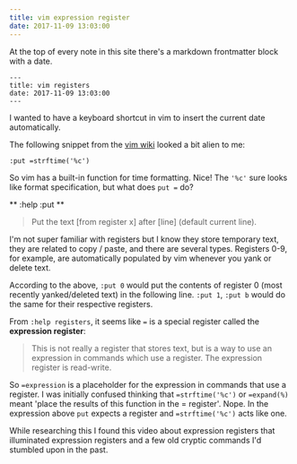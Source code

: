 ```yaml
---
title: vim expression register
date: 2017-11-09 13:03:00
---
```


At the top of every note in this site there's a markdown frontmatter block with
a date.

```
---
title: vim registers
date: 2017-11-09 13:03:00
---
```

I wanted to have a keyboard shortcut in vim to insert the current date
automatically.

The following snippet from the [vim wiki][1] looked a bit alien to me:

`:put =strftime('%c')`

So vim has a built-in function for time formatting. Nice! The `'%c'` sure looks
like format specification, but what does `put =` do?

** :help :put **
> Put the text [from register x] after [line] (default current line).

I'm not super familiar with registers but I know they store temporary text,
they are related to copy / paste, and there are several types. Registers
0-9, for example, are automatically populated by vim whenever you yank or delete
text. 

According to the above, `:put 0` would put the contents of register 0 (most
recently yanked/deleted text) in the following line. `:put 1`, `:put b` would do
the same for their respective registers.

From `:help registers`, it seems like `=` is a special register called the
**expression register**:

> This is not really a register that stores text, but is a way to use an
expression in commands which use a register.  The expression register is
read-write.

So `=expression` is a placeholder for the expression in commands that use a
register. I was initially confused thinking that `=strftime('%c')` or
`=expand(%)` meant 'place the results of this function in the = register'.
Nope. In the expression above `put` expects a register and `=strftime('%c')`
acts like one.

While researching this I found this video about expression registers that
illuminated expression registers and a few old cryptic commands I'd stumbled
upon in the past. 

[1]: http://vim.wikia.com/wiki/Insert_current_date_or_time
